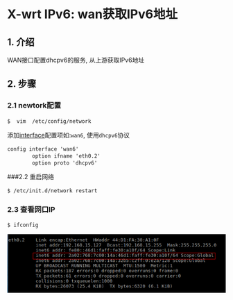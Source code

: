 # X-wrt IPv6: wan获取IPv6地址

## 1. 介绍
WAN接口配置dhcpv6的服务, 从上游获取IPv6地址

## 2. 步骤

### 2.1 newtork配置
```
$  vim  /etc/config/network
```

添加[interface](#)配置项如:`wan6`, 使用`dhcpv6`协议

```
config interface 'wan6'
        option ifname 'eth0.2'
        option proto 'dhcpv6'
```

###2.2 重启网络
```
$ /etc/init.d/network restart
```

### 2.3 查看网口IP
```
$ ifconfig
```
![](../img/wan-ipv6-ip.png)


